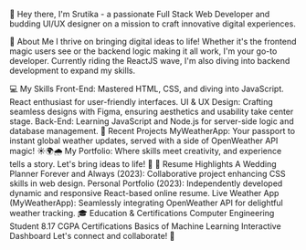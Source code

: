 👋 Hey there, I'm Srutika - a passionate Full Stack Web Developer and budding UI/UX designer on a mission to craft innovative digital experiences.

🚀 About Me
I thrive on bringing digital ideas to life! Whether it's the frontend magic users see or the backend logic making it all work, I'm your go-to developer. Currently riding the ReactJS wave, I'm also diving into backend development to expand my skills.

💻 My Skills
Front-End: Mastered HTML, CSS, and diving into JavaScript. React enthusiast for user-friendly interfaces.
UI & UX Design: Crafting seamless designs with Figma, ensuring aesthetics and usability take center stage.
Back-End: Learning JavaScript and Node.js for server-side logic and database management.
🌟 Recent Projects
MyWeatherApp: Your passport to instant global weather updates, served with a side of OpenWeather API magic! ☀️🌍🌧️
My Portfolio: Where skills meet creativity, and experience tells a story. Let's bring ideas to life! 🌟
📄 Resume Highlights
A Wedding Planner Forever and Always (2023): Collaborative project enhancing CSS skills in web design.
Personal Portfolio (2023): Independently developed dynamic and responsive React-based online resume.
Live Weather App (MyWeatherApp): Seamlessly integrating OpenWeather API for delightful weather tracking.
🎓 Education & Certifications
Computer Engineering Student
8.17 CGPA
Certifications
Basics of Machine Learning
Interactive Dashboard
Let's connect and collaborate! 💬
